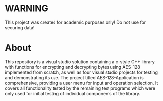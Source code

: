# WARNING
This project was created for academic purposes only! Do not use for securing data!
# About
This repository is a visual studio solution containing a c-style C++ library with functions for encrypting and decrypting bytes using AES-128 implemented from scratch, as well as four visual studio projects for testing and demonstrating its use. The project titled AES-128-Application is comprehensive, providing a user menu for input and operation selection. It covers all functionality tested by the remaining test programs which were only used for initial testing of individual components of the library.
